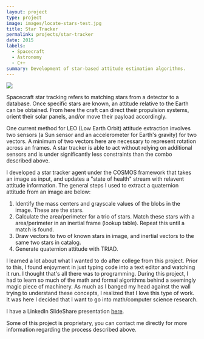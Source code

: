 ```yaml
---
layout: project
type: project
image: images/locate-stars-test.jpg
title: Star Tracker
permalink: projects/star-tracker
date: 2015
labels:
  - Spacecraft
  - Astronomy
  - C++
summary: Development of star-based attitude estimation algorithms. 
---
```


<img class="ui image" src="{{ site.baseurl }}/images/location-and-brightness-test.png">

Spacecraft star tracking refers to matching stars from a detector to a database. Once specific stars are known, an attitude relative to the Earth can be obtained. From here the craft can direct their propulsion systems, orient their solar panels, and/or move their payload accordingly. 

One current method for LEO (Low Earth Orbit) attitude extraction involves two sensors (a Sun sensor and an accelerometer for Earth's gravity) for two vectors. A minimum of two vectors here are necessary to represent rotation across an frames. A star tracker is able to act without relying on additional sensors and is under significantly less constraints than the combo described above. 

I developed a star tracker agent under the COSMOS framework that takes an image as input, and updates a "state of health" stream with relavent attitude information. The general steps I used to extract a quaternion attitude from an image are below:

1. Identify the mass centers and grayscale values of the blobs in the image. These are the stars. 
2. Calculate the area/perimeter for a trio of stars. Match these stars with a area/perimeter in an inertial frame (lookup table). Repeat this until a match is found.
3. Draw vectors to two of known stars in image, and inertial vectors to the same two stars in catalog.
4. Generate quaternion attitude with TRIAD.

I learned a lot about what I wanted to do after college from this project. Prior to this, I found enjoyment in just typing code into a text editor and watching it run. I thought that's all there was to programming. During this project, I had to learn so much of the math and formal algorithms behind a seemingly magic piece of machinery. As much as I banged my head against the wall trying to understand these concepts, I realized that I love this type of work. It was here I decided that I want to go into math/computer science research.

I have a LinkedIn SlideShare presentation [here](http://www.slideshare.net/GlennGalvizo/hsfl-star-tracker-presentation).

Some of this project is proprietary, you can contact me directly for more information regarding the process described above.
